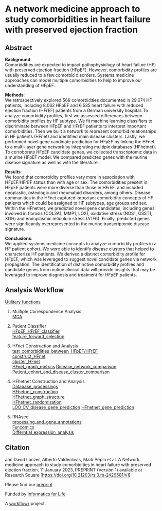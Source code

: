 # A network medicine approach to study comorbidities in heart failure with preserved ejection fraction

## Abstract

**Background**:  
Comorbidities are expected to impact pathophysiology of heart failure (HF) with preserved ejection fraction (HFpEF). However, comorbidity profiles are usually reduced to a few comorbid disorders. Systems medicine approaches can model multiple comorbidities to help to improve our understanding of HFpEF.  

**Methods**:  
We retrospectively explored 569 comorbidities documented in 29,074 HF patients, including 8,062 HFpEF and 6,585 heart failure with reduced ejection fraction (HFrEF) patients from a German university hospital. To analyze comorbidity profiles, first we assessed differences between comorbidity profiles by HF subtype. We fit machine learning classifiers to discriminate between HFpEF and HFrEF patients to interpret important comorbidities. Then we built a network to represent comorbid relationships in HF patients (HFnet) and identified main disease clusters. Lastly, we performed novel gene candidate prediction for HFpEF by linking the HFnet to a multi-layer gene network by integrating multiple databases (HFhetnet). To corroborate HFpEF candidate genes, we collected transcriptomic data in a murine HFpEF model. We compared predicted genes with the murine disease signature as well as with the literature. 

**Results**:  
We found that comorbidity profiles vary more in association with HFpEF/HFrEF status than with age or sex. The comorbidities present in HFpEF patients were more diverse than those in HFrEF, and included neoplastic, osteologic and rheumatoid disorders, among others. Disease communities in the HFnet captured important comorbidity concepts of HF patients which could be assigned to HF subtypes, age groups and sex. Within the HFhetnet, we predicted novel gene candidates, including genes involved in fibrosis (COL3A1, MMP1, LOX), oxidative stress (NOS1, GSST1, XDH) and endoplasmic reticulum stress (ATF6). Finally, predicted genes were significantly overrepresented in the murine transcriptomic disease signature.

**Conclusions**:  
We applied systems medicine concepts to analyze comorbidity profiles in a HF patient cohort. We were able to identify disease clusters that helped to characterize HF patients. We derived a distinct comorbidity profile for HFpEF, which was leveraged to suggest novel candidate genes via network propagation. The identification of distinctive comorbidity profiles and candidate genes from routine clinical data will provide insights that may be leveraged to improve diagnosis and treatment for  HFpEF patients.

## Analysis Workflow
[Utilitary functions](https://github.com/JanLanzer/hf_comorbidity_genes/tree/master/analysis/utils)

1) Multiple Correspondence Analysis  
[MCA](https://github.com/JanLanzer/hf_comorbidity_genes/blob/master/analysis/dim_reduction/run_MCA.R)  

2) Patient Classifier  
[HFpEF_HFrEF_classifier](https://github.com/JanLanzer/hf_comorbidity_genes/blob/master/analysis/classifier/hfpef_hfref_classifier_newPID.R)  
[feature_forward_selection](https://github.com/JanLanzer/hf_comorbidity_genes/blob/master/analysis/classifier/select_estimater_cut_off.R)

3) HFnet Construction and Analysis  
[test_comorbidities_between_HFpEF/HFrEF](https://github.com/JanLanzer/hf_comorbidity_genes/blob/master/analysis/network/HFnet/perform_three_way.R)  
[construct_HFnet](https://github.com/JanLanzer/hf_comorbidity_genes/blob/master/analysis/network/HFnet/construct_HFnet_ML.R)  
[cluster_HFnet](https://github.com/JanLanzer/hf_comorbidity_genes/blob/master/analysis/network/HFnet/hfnet_clustering.R)  
[HFnet_graph_metrics](https://github.com/JanLanzer/hf_comorbidity_genes/blob/master/analysis/network/HFnet/graph_structure.R)
[Disease_network_comparison](https://github.com/JanLanzer/hf_comorbidity_genes/blob/master/analysis/network/HFnet/compare_disease_networks.R)
[Patient_cohort_and_disease_cluster_comparison](https://github.com/JanLanzer/hf_comorbidity_genes/blob/master/analysis/network/HFnet/patient_disease_cluster.R)

4) HFhetnet Construction and Analysis  
[Database_processings](https://github.com/JanLanzer/hf_comorbidity_genes/tree/master/analysis/network/data_base_processing)  
[HFhetnet_construction](https://github.com/JanLanzer/hf_comorbidity_genes/blob/master/analysis/network/HFhetnet/create_hetnet.R)  
[HFhetnet_graph_structure](https://github.com/JanLanzer/hf_comorbidity_genes/blob/master/analysis/network/HFhetnet/hetnet_characteristics.R)  
[HFhetnet_randomization](https://github.com/JanLanzer/hf_comorbidity_genes/blob/master/analysis/network/HFhetnet/randomize_layer.R)  
[LOO_CV_disease_gene_prediction](https://github.com/JanLanzer/hf_comorbidity_genes/blob/master/analysis/network/HFhetnet/validation_disease_nodes.R)
[HFhetnet_gene_prediction](https://github.com/JanLanzer/hf_comorbidity_genes/blob/master/analysis/network/HFhetnet/predict_hf_genes_ML.R)

5) RNAseq  
[processing_and_gene_annotations](https://github.com/JanLanzer/hf_comorbidity_genes/blob/master/analysis/RNAseq/process_rnaseq.R)  
[Funcomics](https://github.com/JanLanzer/hf_comorbidity_genes/blob/master/analysis/RNAseq/funcomicx.R)  
[Differntial_expression_analysis](https://github.com/JanLanzer/hf_comorbidity_genes/blob/master/analysis/RNAseq/DEA.R)  

## Citation
Jan David Lanzer, Alberto Valdeolivas, Mark Pepin et al. A Network medicine approach to study comorbidities in heart failure with preserved ejection fraction, 11 January 2023, PREPRINT (Version 1) available at Research Square [https://doi.org/10.21203/rs.3.rs-2429581/v1]

Please find our [preprint](https://doi.org/10.21203/rs.3.rs-2429581/v1)

Funded by [Informatics for Life](https://informatics4life.org/)

A [workflowr][] project.

[workflowr]: https://github.com/jdblischak/workflowr
